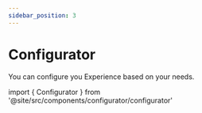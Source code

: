 ```yaml
---
sidebar_position: 3
---
```


# Configurator
You can configure you Experience based on your needs.

import { Configurator } from '@site/src/components/configurator/configurator'

<Configurator/>
